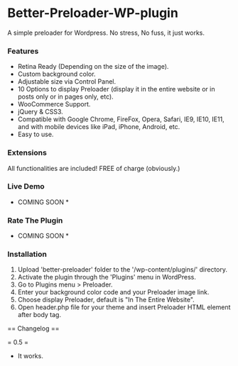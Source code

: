 # Better-Preloader-WP-plugin
A simple preloader for Wordpress. No stress, No fuss, it just works.

### Features

* Retina Ready (Depending on the size of the image).
* Custom background color.
* Adjustable size via Control Panel.
* 10 Options to display Preloader (display it in the entire website or in posts only or in pages only, etc).
* WooCommerce Support.
* jQuery & CSS3.
* Compatible with Google Chrome, FireFox, Opera, Safari, IE9, IE10, IE11, and with mobile devices like iPad, iPhone, Android, etc.
* Easy to use.

### Extensions

All functionalities are included! FREE of charge (obviously.)

### Live Demo

* COMING SOON *

### Rate The Plugin

* COMING SOON *

### Installation

1. Upload 'better-preloader' folder to the '/wp-content/plugins/' directory.
2. Activate the plugin through the 'Plugins' menu in WordPress.
3. Go to Plugins menu > Preloader.
4. Enter your background color code and your Preloader image link.
5. Choose display Preloader, default is "In The Entire Website".
6. Open header.php file for your theme and insert Preloader HTML element after body tag.

== Changelog ==

= 0.5 =

* It works.
